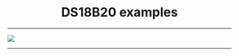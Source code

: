 <h1 align="center">
DS18B20 examples
</h1>

---

![](https://github.com/VladimirBakum/esp8266/blob/master/ds18b20/pictures/1c66xh4oi4ypu.png)

---

